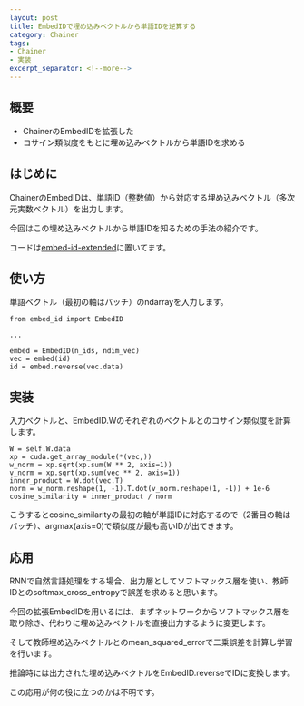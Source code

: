 ```yaml
---
layout: post
title: EmbedIDで埋め込みベクトルから単語IDを逆算する
category: Chainer
tags:
- Chainer
- 実装
excerpt_separator: <!--more-->
---
```


## 概要

- ChainerのEmbedIDを拡張した
- コサイン類似度をもとに埋め込みベクトルから単語IDを求める

<!--more-->

## はじめに

ChainerのEmbedIDは、単語ID（整数値）から対応する埋め込みベクトル（多次元実数ベクトル）を出力します。

今回はこの埋め込みベクトルから単語IDを知るための手法の紹介です。

コードは[embed-id-extended](https://github.com/musyoku/embed-id-extended)に置いてます。

## 使い方

単語ベクトル（最初の軸はバッチ）のndarrayを入力します。

```
from embed_id import EmbedID

...

embed = EmbedID(n_ids, ndim_vec)
vec = embed(id)
id = embed.reverse(vec.data)
```

## 実装

入力ベクトルと、EmbedID.Wのそれぞれのベクトルとのコサイン類似度を計算します。

```
W = self.W.data
xp = cuda.get_array_module(*(vec,))
w_norm = xp.sqrt(xp.sum(W ** 2, axis=1))
v_norm = xp.sqrt(xp.sum(vec ** 2, axis=1))
inner_product = W.dot(vec.T)
norm = w_norm.reshape(1, -1).T.dot(v_norm.reshape(1, -1)) + 1e-6
cosine_similarity = inner_product / norm
```

こうするとcosine_similarityの最初の軸が単語IDに対応するので（2番目の軸はバッチ）、argmax(axis=0)で類似度が最も高いIDが出てきます。

## 応用

RNNで自然言語処理をする場合、出力層としてソフトマックス層を使い、教師IDとのsoftmax_cross_entropyで誤差を求めると思います。

今回の拡張EmbedIDを用いるには、まずネットワークからソフトマックス層を取り除き、代わりに埋め込みベクトルを直接出力するように変更します。

そして教師埋め込みベクトルとのmean_squared_errorで二乗誤差を計算し学習を行います。

推論時には出力された埋め込みベクトルをEmbedID.reverseでIDに変換します。

この応用が何の役に立つのかは不明です。